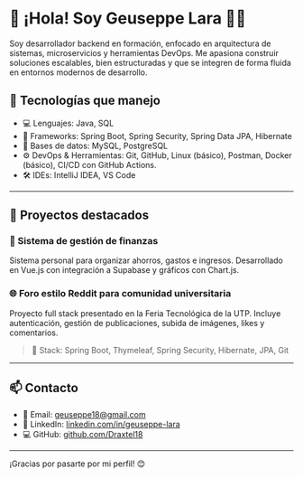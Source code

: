 # 👋 ¡Hola! Soy Geuseppe Lara 👨‍💻

Soy desarrollador backend en formación, enfocado en arquitectura de sistemas, microservicios y herramientas DevOps. Me apasiona construir soluciones escalables, bien estructuradas y que se integren de forma fluida en entornos modernos de desarrollo.


## 🚀 Tecnologías que manejo

- 💻 Lenguajes: Java, SQL
- 🧱 Frameworks: Spring Boot, Spring Security, Spring Data JPA, Hibernate
- 🐘 Bases de datos: MySQL, PostgreSQL
- ⚙️ DevOps & Herramientas: Git, GitHub, Linux (básico), Postman, Docker (básico), CI/CD con GitHub Actions.
- 🛠 IDEs: IntelliJ IDEA, VS Code

---

## 🚀 Proyectos destacados

### 🎯 Sistema de gestión de finanzas
Sistema personal para organizar ahorros, gastos e ingresos. Desarrollado en Vue.js con integración a Supabase y gráficos con Chart.js.

### 🌐 Foro estilo Reddit para comunidad universitaria
Proyecto full stack presentado en la Feria Tecnológica de la UTP. Incluye autenticación, gestión de publicaciones, subida de imágenes, likes y comentarios.
> 🔧 Stack: Spring Boot, Thymeleaf, Spring Security, Hibernate, JPA, Git
---

## 📫 Contacto

- 📧 Email: geuseppe18@gmail.com
- 💼 LinkedIn: [linkedin.com/in/geuseppe-lara](https://www.linkedin.com/in/geuseppe-lara-garciaurrutia-8862641b3/)
- 💻 GitHub: [github.com/Draxtel18](https://github.com/Draxtel18)

---

¡Gracias por pasarte por mi perfil! 😊

